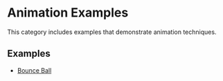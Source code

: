 # Animation Examples

This category includes examples that demonstrate animation techniques.

## Examples

- [Bounce Ball](./Bounce%20Ball)